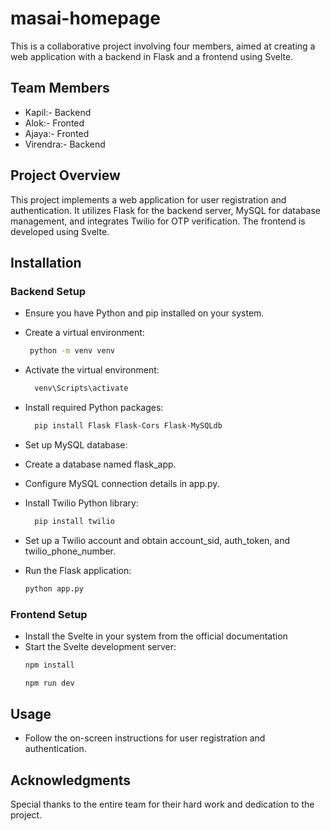 # masai-homepage
This is a collaborative project involving four members, aimed at creating a web application with a backend in Flask and a frontend using Svelte.
## Team Members
- Kapil:- Backend
- Alok:- Fronted
- Ajaya:- Fronted
- Virendra:- Backend

## Project Overview
This project implements a web application for user registration and authentication. It utilizes Flask for the backend server, MySQL for database management, and integrates Twilio for OTP verification. The frontend is developed using Svelte.

## Installation

### Backend Setup
- Ensure you have Python and pip installed on your system.
- Create a virtual environment:
  ```bash
   python -m venv venv
  ```
- Activate the virtual environment:
  ```bash
    venv\Scripts\activate
  ```
- Install required Python packages:
  ```bash
    pip install Flask Flask-Cors Flask-MySQLdb
  ```
- Set up MySQL database:
- Create a database named flask_app.
- Configure MySQL connection details in app.py.
- Install Twilio Python library:
   ```bash
     pip install twilio
   ```
- Set up a Twilio account and obtain account_sid, auth_token, and twilio_phone_number.

- Run the Flask application:
  ```bash
  python app.py
  ```

### Frontend Setup
- Install the Svelte in your system from the official documentation
- Start the Svelte development server:
  ```bash
  npm install
  ```
  ```bash
  npm run dev
  ```
## Usage
- Follow the on-screen instructions for user registration and authentication.

## Acknowledgments
Special thanks to the entire team for their hard work and dedication to the project.
 



